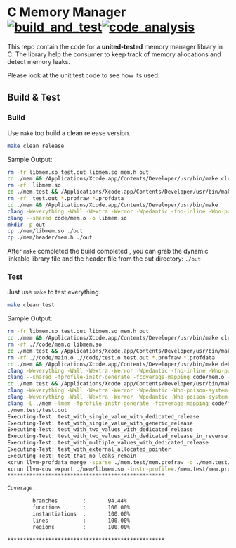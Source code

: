 
# C Memory Manager <br> [![build_and_test](https://github.com/Felix-Quehl/C_Memory_Manager/actions/workflows/build_and_test.yml/badge.svg)](https://github.com/Felix-Quehl/C_Memory_Manager/actions/workflows/build_and_test.yml)[![code_analysis](https://github.com/Felix-Quehl/C_Memory_Manager/actions/workflows/code_analysis.yml/badge.svg)](https://github.com/Felix-Quehl/C_Memory_Manager/actions/workflows/code_analysis.yml)

This repo contain the code for a **united-tested** memory manager library in C.
The library help the consumer to keep track of memory allocations and detect memory leaks.

Please look at the unit test code to see how its used.

## Build & Test

### Build

Use `make` top build a clean release version.

```bash
make clean release
```

Sample Output:

```bash
rm -fr libmem.so test.out libmem.so mem.h out
cd ./mem && /Applications/Xcode.app/Contents/Developer/usr/bin/make clean
rm -rf  libmem.so
cd ./mem.test && /Applications/Xcode.app/Contents/Developer/usr/bin/make clean
rm -rf  test.out *.profraw *.profdata
cd ./mem && /Applications/Xcode.app/Contents/Developer/usr/bin/make 
clang -Weverything -Wall -Wextra -Werror -Wpedantic -fno-inline -Wno-poison-system-directories -I./header  -o code/mem.o -c code/mem.c 
clang --shared code/mem.o -o libmem.so
mkdir -p out
cp ./mem/libmem.so ./out
cp ./mem/header/mem.h ./out
```

After `make` completed the build completed , you can grab the dynamic linkable library file and the header file from the out directory: `./out`


### Test

Just use `make` to test everything.

```bash
make clean test
```

Sample Output:

```bash
rm -fr libmem.so test.out libmem.so mem.h out
cd ./mem && /Applications/Xcode.app/Contents/Developer/usr/bin/make clean
rm -rf .//code/mem.o libmem.so
cd ./mem.test && /Applications/Xcode.app/Contents/Developer/usr/bin/make clean
rm -rf .//code/main.o .//code/test.o test.out *.profraw *.profdata
cd ./mem && /Applications/Xcode.app/Contents/Developer/usr/bin/make debug
clang -Weverything -Wall -Wextra -Werror -Wpedantic -fno-inline -Wno-poison-system-directories -I./header -g -fprofile-instr-generate -fcoverage-mapping  -o code/mem.o -c code/mem.c 
clang --shared -fprofile-instr-generate -fcoverage-mapping code/mem.o -o libmem.so
cd ./mem.test && /Applications/Xcode.app/Contents/Developer/usr/bin/make debug
clang -Weverything -Wall -Wextra -Werror -Wpedantic -Wno-poison-system-directories -I./header -I../mem/header -g -fprofile-instr-generate -fcoverage-mapping  -o code/main.o -c code/main.c 
clang -Weverything -Wall -Wextra -Werror -Wpedantic -Wno-poison-system-directories -I./header -I../mem/header -g -fprofile-instr-generate -fcoverage-mapping  -o code/test.o -c code/test.c 
clang -L../mem -lmem -fprofile-instr-generate -fcoverage-mapping code/main.o code/test.o -o test.out
./mem.test/test.out 
Executing-Test: test_with_single_value_with_dedicated_release
Executing-Test: test_with_single_value_with_generic_release
Executing-Test: test_with_two_values_with_dedicated_release
Executing-Test: test_with_two_values_with_dedicated_release_in_reverse
Executing-Test: test_with_multiple_values_with_dedicated_release
Executing-Test: test_with_external_allocated_pointer
Executing-Test: test_that_no_leaks_remain
xcrun llvm-profdata merge -sparse ./mem.test/mem.profraw -o ./mem.test/mem.profdata
xcrun llvm-cov export ./mem/libmem.so -instr-profile=./mem.test/mem.profdata | python3 ./util/coverage_check.py 80
**************************************************

Coverage:

        branches        :       94.44%
        functions       :       100.00%
        instantiations  :       100.00%
        lines           :       100.00%
        regions         :       100.00%

**************************************************
```
